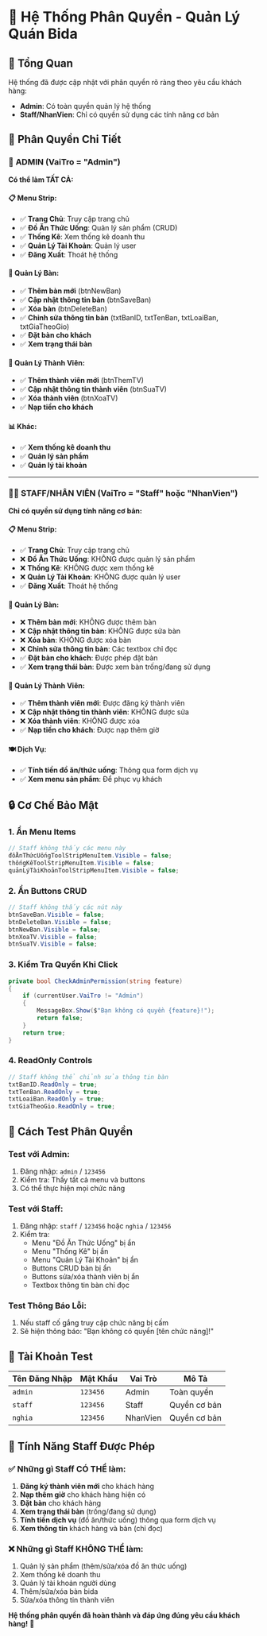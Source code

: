 # 🔐 Hệ Thống Phân Quyền - Quản Lý Quán Bida

## 🎯 Tổng Quan
Hệ thống đã được cập nhật với phân quyền rõ ràng theo yêu cầu khách hàng:
- **Admin**: Có toàn quyền quản lý hệ thống
- **Staff/NhanVien**: Chỉ có quyền sử dụng các tính năng cơ bản

## 👥 Phân Quyền Chi Tiết

### 🔑 **ADMIN** (VaiTro = "Admin")
**Có thể làm TẤT CẢ:**

#### 📋 Menu Strip:
- ✅ **Trang Chủ**: Truy cập trang chủ
- ✅ **Đồ Ăn Thức Uống**: Quản lý sản phẩm (CRUD)
- ✅ **Thống Kê**: Xem thống kê doanh thu
- ✅ **Quản Lý Tài Khoản**: Quản lý user
- ✅ **Đăng Xuất**: Thoát hệ thống

#### 🎱 Quản Lý Bàn:
- ✅ **Thêm bàn mới** (btnNewBan)
- ✅ **Cập nhật thông tin bàn** (btnSaveBan)
- ✅ **Xóa bàn** (btnDeleteBan)
- ✅ **Chỉnh sửa thông tin bàn** (txtBanID, txtTenBan, txtLoaiBan, txtGiaTheoGio)
- ✅ **Đặt bàn cho khách**
- ✅ **Xem trạng thái bàn**

#### 👥 Quản Lý Thành Viên:
- ✅ **Thêm thành viên mới** (btnThemTV)
- ✅ **Cập nhật thông tin thành viên** (btnSuaTV)
- ✅ **Xóa thành viên** (btnXoaTV)
- ✅ **Nạp tiền cho khách**

#### 📊 Khác:
- ✅ **Xem thống kê doanh thu**
- ✅ **Quản lý sản phẩm**
- ✅ **Quản lý tài khoản**

---

### 👨‍💼 **STAFF/NHÂN VIÊN** (VaiTro = "Staff" hoặc "NhanVien")
**Chỉ có quyền sử dụng tính năng cơ bản:**

#### 📋 Menu Strip:
- ✅ **Trang Chủ**: Truy cập trang chủ
- ❌ **Đồ Ăn Thức Uống**: KHÔNG được quản lý sản phẩm
- ❌ **Thống Kê**: KHÔNG được xem thống kê
- ❌ **Quản Lý Tài Khoản**: KHÔNG được quản lý user
- ✅ **Đăng Xuất**: Thoát hệ thống

#### 🎱 Quản Lý Bàn:
- ❌ **Thêm bàn mới**: KHÔNG được thêm bàn
- ❌ **Cập nhật thông tin bàn**: KHÔNG được sửa bàn
- ❌ **Xóa bàn**: KHÔNG được xóa bàn
- ❌ **Chỉnh sửa thông tin bàn**: Các textbox chỉ đọc
- ✅ **Đặt bàn cho khách**: Được phép đặt bàn
- ✅ **Xem trạng thái bàn**: Được xem bàn trống/đang sử dụng

#### 👥 Quản Lý Thành Viên:
- ✅ **Thêm thành viên mới**: Được đăng ký thành viên
- ❌ **Cập nhật thông tin thành viên**: KHÔNG được sửa
- ❌ **Xóa thành viên**: KHÔNG được xóa
- ✅ **Nạp tiền cho khách**: Được nạp thêm giờ

#### 🍽️ Dịch Vụ:
- ✅ **Tính tiền đồ ăn/thức uống**: Thông qua form dịch vụ
- ✅ **Xem menu sản phẩm**: Để phục vụ khách

## 🔒 Cơ Chế Bảo Mật

### 1. **Ẩn Menu Items**
```csharp
// Staff không thấy các menu này
đồĂnThứcUốngToolStripMenuItem.Visible = false;
thốngKêToolStripMenuItem.Visible = false;
quảnLýTàiKhoảnToolStripMenuItem.Visible = false;
```

### 2. **Ẩn Buttons CRUD**
```csharp
// Staff không thấy các nút này
btnSaveBan.Visible = false;
btnDeleteBan.Visible = false;
btnNewBan.Visible = false;
btnXoaTV.Visible = false;
btnSuaTV.Visible = false;
```

### 3. **Kiểm Tra Quyền Khi Click**
```csharp
private bool CheckAdminPermission(string feature)
{
    if (currentUser.VaiTro != "Admin")
    {
        MessageBox.Show($"Bạn không có quyền {feature}!");
        return false;
    }
    return true;
}
```

### 4. **ReadOnly Controls**
```csharp
// Staff không thể chỉnh sửa thông tin bàn
txtBanID.ReadOnly = true;
txtTenBan.ReadOnly = true;
txtLoaiBan.ReadOnly = true;
txtGiaTheoGio.ReadOnly = true;
```

## 🧪 Cách Test Phân Quyền

### Test với Admin:
1. Đăng nhập: `admin` / `123456`
2. Kiểm tra: Thấy tất cả menu và buttons
3. Có thể thực hiện mọi chức năng

### Test với Staff:
1. Đăng nhập: `staff` / `123456` hoặc `nghia` / `123456`
2. Kiểm tra: 
   - Menu "Đồ Ăn Thức Uống" bị ẩn
   - Menu "Thống Kê" bị ẩn
   - Menu "Quản Lý Tài Khoản" bị ẩn
   - Buttons CRUD bàn bị ẩn
   - Buttons sửa/xóa thành viên bị ẩn
   - Textbox thông tin bàn chỉ đọc

### Test Thông Báo Lỗi:
1. Nếu staff cố gắng truy cập chức năng bị cấm
2. Sẽ hiện thông báo: "Bạn không có quyền [tên chức năng]!"

## 📝 Tài Khoản Test

| Tên Đăng Nhập | Mật Khẩu | Vai Trò | Mô Tả |
|---------------|----------|---------|-------|
| `admin` | `123456` | Admin | Toàn quyền |
| `staff` | `123456` | Staff | Quyền cơ bản |
| `nghia` | `123456` | NhanVien | Quyền cơ bản |

## 🎯 Tính Năng Staff Được Phép

### ✅ **Những gì Staff CÓ THỂ làm:**
1. **Đăng ký thành viên mới** cho khách hàng
2. **Nạp thêm giờ** cho khách hàng hiện có
3. **Đặt bàn** cho khách hàng
4. **Xem trạng thái bàn** (trống/đang sử dụng)
5. **Tính tiền dịch vụ** (đồ ăn/thức uống) thông qua form dịch vụ
6. **Xem thông tin** khách hàng và bàn (chỉ đọc)

### ❌ **Những gì Staff KHÔNG THỂ làm:**
1. Quản lý sản phẩm (thêm/sửa/xóa đồ ăn thức uống)
2. Xem thống kê doanh thu
3. Quản lý tài khoản người dùng
4. Thêm/sửa/xóa bàn bida
5. Sửa/xóa thông tin thành viên

**Hệ thống phân quyền đã hoàn thành và đáp ứng đúng yêu cầu khách hàng!** 🎉
